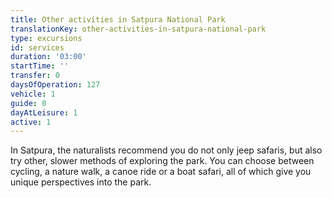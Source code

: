 ```yaml
---
title: Other activities in Satpura National Park
translationKey: other-activities-in-satpura-national-park
type: excursions
id: services
duration: '03:00'
startTime: ''
transfer: 0
daysOfOperation: 127
vehicle: 1
guide: 0
dayAtLeisure: 1
active: 1
---
```

In Satpura, the naturalists recommend you do not only jeep safaris, but also try other, slower methods of exploring the park. You can choose between cycling, a nature walk, a canoe ride or a boat safari, all of which give you unique perspectives into the park.